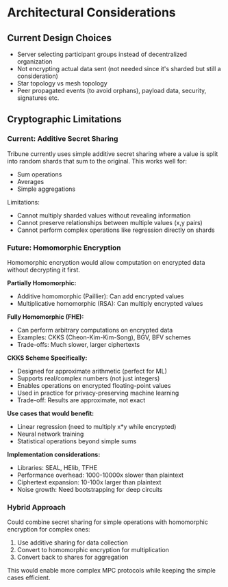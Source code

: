 # Architectural Considerations

## Current Design Choices
- Server selecting participant groups instead of decentralized organization
- Not encrypting actual data sent (not needed since it's sharded but still a consideration)
- Star topology vs mesh topology
- Peer propagated events (to avoid orphans), payload data, security, signatures etc.

## Cryptographic Limitations

### Current: Additive Secret Sharing
Tribune currently uses simple additive secret sharing where a value is split into random shards that sum to the original. This works well for:
- Sum operations
- Averages
- Simple aggregations

Limitations:
- Cannot multiply sharded values without revealing information
- Cannot preserve relationships between multiple values (x,y pairs)
- Cannot perform complex operations like regression directly on shards

### Future: Homomorphic Encryption
Homomorphic encryption would allow computation on encrypted data without decrypting it first.

**Partially Homomorphic:**
- Additive homomorphic (Paillier): Can add encrypted values
- Multiplicative homomorphic (RSA): Can multiply encrypted values

**Fully Homomorphic (FHE):**
- Can perform arbitrary computations on encrypted data
- Examples: CKKS (Cheon-Kim-Kim-Song), BGV, BFV schemes
- Trade-offs: Much slower, larger ciphertexts

**CKKS Scheme Specifically:**
- Designed for approximate arithmetic (perfect for ML)
- Supports real/complex numbers (not just integers)
- Enables operations on encrypted floating-point values
- Used in practice for privacy-preserving machine learning
- Trade-off: Results are approximate, not exact

**Use cases that would benefit:**
- Linear regression (need to multiply x*y while encrypted)
- Neural network training
- Statistical operations beyond simple sums

**Implementation considerations:**
- Libraries: SEAL, HElib, TFHE
- Performance overhead: 1000-10000x slower than plaintext
- Ciphertext expansion: 10-100x larger than plaintext
- Noise growth: Need bootstrapping for deep circuits

### Hybrid Approach
Could combine secret sharing for simple operations with homomorphic encryption for complex ones:
1. Use additive sharing for data collection
2. Convert to homomorphic encryption for multiplication
3. Convert back to shares for aggregation

This would enable more complex MPC protocols while keeping the simple cases efficient.
